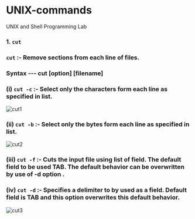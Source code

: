 
# UNIX-commands
UNIX and Shell  Programming Lab


### 1.  `cut`

   ###    `cut` :- Remove sections from each line of files.
      
   
   ###     Syntax --- cut [option] [filename]
     
   ###              (i)  `cut -c` :-  Select only the characters form each line as specified in list.
      
   ![cut1](https://user-images.githubusercontent.com/90957128/158016931-81d978dd-95ba-4719-b81c-caa15e19903a.png)
  
   ###              (ii)  `cut -b`  :- Select only the bytes form each line as specified in list.
   
   ![cut2](https://user-images.githubusercontent.com/90957128/158016995-d99a5de8-978c-45dc-827c-6b7862723b68.png)

   ###              (iii)  `cut -f` :- Cuts the input file using list of field. The default field to be used TAB. The default behavior can be overwritten by use of -d option .
   
   
   ###              (iv)  `cut -d` :- Specifies a delimiter to by used as a field. Default field is TAB and this option overwrites this default behavior.
   
   ![cut3](https://user-images.githubusercontent.com/90957128/158017195-29759546-26de-4a8c-8c73-d59ce5ea1c83.png)

    
